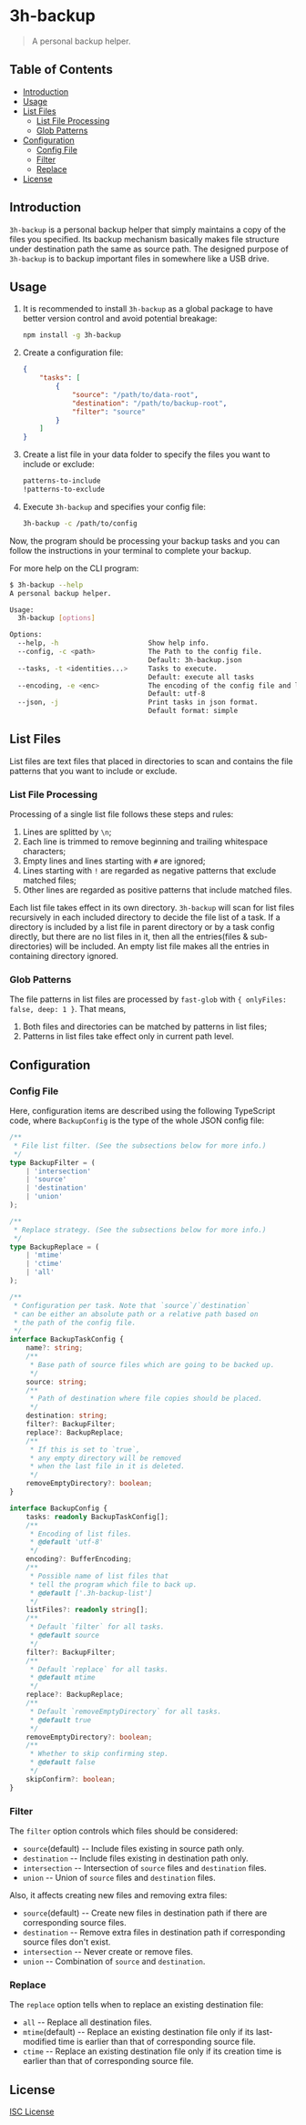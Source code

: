 # 3h-backup

> A personal backup helper.

## Table of Contents

- [Introduction](#introduction)
- [Usage](#usage)
- [List Files](#list-files)
    - [List File Processing](#list-file-processing)
    - [Glob Patterns](#glob-patterns)
- [Configuration](#configuration)
    - [Config File](#config-file)
    - [Filter](#filter)
    - [Replace](#replace)
- [License](#license)

## Introduction

`3h-backup` is a personal backup helper that simply maintains a copy
of the files you specified. Its backup mechanism basically makes
file structure under destination path the same as source path.
The designed purpose of `3h-backup` is to backup important files
in somewhere like a USB drive.

## Usage

1. It is recommended to install `3h-backup` as a global package
    to have better version control and avoid potential breakage:

    ```bash
    npm install -g 3h-backup
    ```

2. Create a configuration file:

    ```json
    {
        "tasks": [
            {
                "source": "/path/to/data-root",
                "destination": "/path/to/backup-root",
                "filter": "source"
            }
        ]
    }
    ```

3. Create a list file in your data folder to specify the files you want to include or exclude:

    ```txt
    patterns-to-include
    !patterns-to-exclude
    ```

4. Execute `3h-backup` and specifies your config file:

    ```bash
    3h-backup -c /path/to/config
    ```

Now, the program should be processing your backup tasks and you can
follow the instructions in your terminal to complete your backup.

For more help on the CLI program:

```bash
$ 3h-backup --help
A personal backup helper.

Usage:
  3h-backup [options]

Options:
  --help, -h                      Show help info.
  --config, -c <path>             The Path to the config file.
                                  Default: 3h-backup.json
  --tasks, -t <identities...>     Tasks to execute.
                                  Default: execute all tasks
  --encoding, -e <enc>            The encoding of the config file and list files.
                                  Default: utf-8
  --json, -j                      Print tasks in json format.
                                  Default format: simple
```

## List Files

List files are text files that placed in directories to scan and contains
the file patterns that you want to include or exclude.

### List File Processing

Processing of a single list file follows these steps and rules:

1. Lines are splitted by `\n`;
2. Each line is trimmed to remove beginning and trailing whitespace characters;
3. Empty lines and lines starting with `#` are ignored;
4. Lines starting with `!` are regarded as negative patterns that exclude matched files;
5. Other lines are regarded as positive patterns that include matched files.

Each list file takes effect in its own directory. `3h-backup` will scan for
list files recursively in each included directory to decide
the file list of a task. If a directory is included by a list file
in parent directory or by a task config directly, but there are no list files
in it, then all the entries(files & sub-directories) will be included.
An empty list file makes all the entries in containing directory ignored.

### Glob Patterns

The file patterns in list files are processed by `fast-glob`
with `{ onlyFiles: false, deep: 1 }`. That means,

1. Both files and directories can be matched by patterns in list files;
2. Patterns in list files take effect only in current path level.

## Configuration

### Config File

Here, configuration items are described using the following TypeScript code,
where `BackupConfig` is the type of the whole JSON config file:

```ts
/**
 * File list filter. (See the subsections below for more info.)
 */
type BackupFilter = (
    | 'intersection'
    | 'source'
    | 'destination'
    | 'union'
);

/**
 * Replace strategy. (See the subsections below for more info.)
 */
type BackupReplace = (
    | 'mtime'
    | 'ctime'
    | 'all'
);

/**
 * Configuration per task. Note that `source`/`destination`
 * can be either an absolute path or a relative path based on
 * the path of the config file.
 */
interface BackupTaskConfig {
    name?: string;
    /**
     * Base path of source files which are going to be backed up.
     */
    source: string;
    /**
     * Path of destination where file copies should be placed.
     */
    destination: string;
    filter?: BackupFilter;
    replace?: BackupReplace;
    /**
     * If this is set to `true`,
     * any empty directory will be removed
     * when the last file in it is deleted.
     */
    removeEmptyDirectory?: boolean;
}

interface BackupConfig {
    tasks: readonly BackupTaskConfig[];
    /**
     * Encoding of list files.
     * @default 'utf-8'
     */
    encoding?: BufferEncoding;
    /**
     * Possible name of list files that
     * tell the program which file to back up.
     * @default ['.3h-backup-list']
     */
    listFiles?: readonly string[];
    /**
     * Default `filter` for all tasks.
     * @default source
     */
    filter?: BackupFilter;
    /**
     * Default `replace` for all tasks.
     * @default mtime
     */
    replace?: BackupReplace;
    /**
     * Default `removeEmptyDirectory` for all tasks.
     * @default true
     */
    removeEmptyDirectory?: boolean;
    /**
     * Whether to skip confirming step.
     * @default false
     */
    skipConfirm?: boolean;
}
```

### Filter

The `filter` option controls which files should be considered:

- `source`(default) -- Include files existing in source path only.
- `destination` -- Include files existing in destination path only.
- `intersection` -- Intersection of `source` files and `destination` files.
- `union` -- Union of `source` files and `destination` files.

Also, it affects creating new files and removing extra files:

- `source`(default) -- Create new files in destination path
    if there are corresponding source files.
- `destination` -- Remove extra files in destination path
    if corresponding source files don't exist.
- `intersection` -- Never create or remove files.
- `union` -- Combination of `source` and `destination`.

### Replace

The `replace` option tells when to replace an existing destination file:

- `all` -- Replace all destination files.
- `mtime`(default) -- Replace an existing destination file only if its
    last-modified time is earlier than that of corresponding source file.
- `ctime` -- Replace an existing destination file only if its creation
    time is earlier than that of corresponding source file.

## License

[ISC License](./LICENSE)
